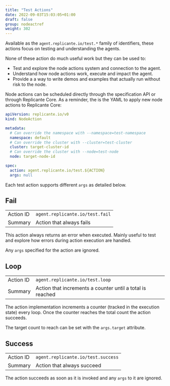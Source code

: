 ```yaml
---
title: "Test Actions"
date: 2022-09-03T15:03:05+01:00
draft: false
group: nodeactref
weight: 302
---
```


Available as the `agent.replicante.io/test.*` family of identifiers, these actions focus
on testing and understanding the agents.

None of these action do much useful work but they can be used to:

* Test and explore the node actions system and connection to the agent.
* Understand how node actions work, execute and impact the agent.
* Provide a a way to write demos and examples that actually run without risk to the node.

Node actions can be scheduled directly through the specification API or through Replicante Core.
As a reminder, the is the YAML to apply new node actions to Replicante Core:

```yaml
apiVersion: replicante.io/v0
kind: NodeAction

metadata:
  # Can override the namespace with --namespace=test-namespace
  namespace: default
  # Can override the cluster with --cluster=test-cluster
  cluster: target-cluster-id
  # Can override the cluster with --node=test-node
  node: target-node-id

spec:
  action: agent.replicante.io/test.${ACTION}
  args: null
```

Each test action supports different `args` as detailed below.

## Fail

| | |
| --------------- | - |
| Action ID       |`agent.replicante.io/test.fail` |
| Summary         | Action that always fails |

This action always returns an error when executed.
Mainly useful to test and explore how errors during action execution are handled.

Any `args` specified for the action are ignored.

## Loop

| | |
| --------------- | - |
| Action ID       |`agent.replicante.io/test.loop` |
| Summary         | Action that increments a counter until a total is reached |

The action implementation increments a counter (tracked in the execution state) every loop.
Once the counter reaches the total count the action succeeds.

The target count to reach can be set with the `args.target` attribute.

## Success

| | |
| --------------- | - |
| Action ID       |`agent.replicante.io/test.success` |
| Summary         | Action that always succeed |

The action succeeds as soon as it is invoked and any `args` to it are ignored.
